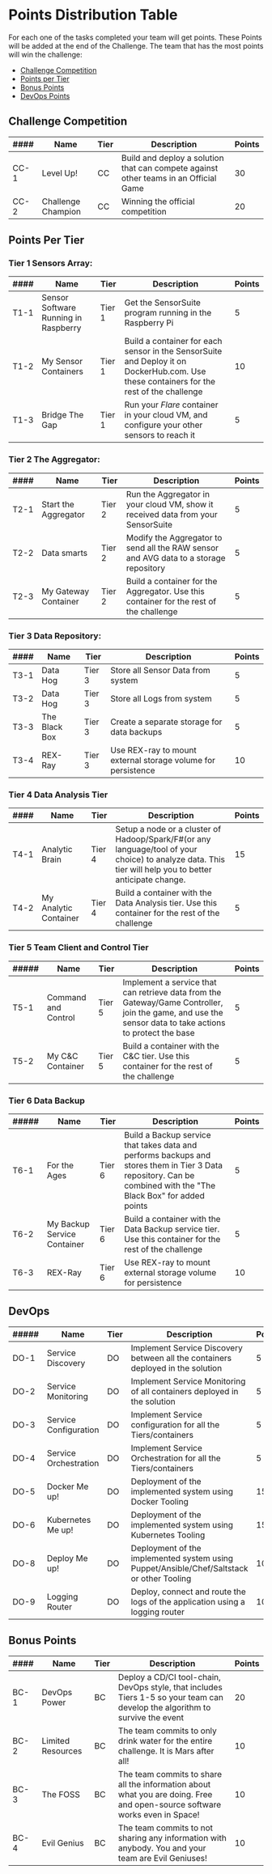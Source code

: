 
# Points Distribution Table

For each one of the tasks completed your team will get points. These Points will
be added at the end of the Challenge. The team that has the most points will win
 the challenge:

- [Challenge Competition](#challenge-competition)
- [Points per Tier](#points-per-tier)
- [Bonus Points](#bonus-points)
- [DevOps Points](#devops)

## Challenge Competition

|####|Name|Tier|Description|Points|
|----|----|----|-----------|------|
|CC-1|Level Up!|CC|Build and deploy a solution that can compete against other teams in an Official Game| 30|
|CC-2|Challenge Champion|CC| Winning the official competition| 20|

## Points Per Tier

### Tier 1 Sensors Array:

|####|Name|Tier|Description|Points|
|----|----|----|-----------|------|
|T1-1 |Sensor Software Running in Raspberry|Tier 1|Get the SensorSuite program running in the Raspberry Pi|5|
|T1-2 |My Sensor Containers|Tier 1| Build a container for each sensor in the SensorSuite and Deploy it on DockerHub.com. Use these containers for the rest of the challenge|10|
|T1-3 |Bridge The Gap|Tier 1|Run your *Flare* container in your cloud VM, and configure your other sensors to reach it|5|

### Tier 2 The Aggregator:

|####|Name|Tier|Description|Points|
|----|----|----|-----------|------|
|T2-1|Start the Aggregator|Tier 2| Run the Aggregator in your cloud VM, show it received data from your SensorSuite|5|
|T2-2|Data smarts| Tier 2| Modify the Aggregator to send all the RAW sensor and AVG data to a storage repository|5|
|T2-3|My Gateway Container|Tier 2| Build a container for the Aggregator. Use this container for the rest of the challenge|5|

### Tier 3 Data Repository:

|####|Name|Tier|Description|Points|
|----|----|----|-----------|------|
|T3-1 |Data Hog|Tier 3|Store all Sensor Data from system|5|
|T3-2 |Data Hog|Tier 3|Store all Logs from system|5|
|T3-3 |The Black Box|Tier 3| Create a separate storage for data backups|5|
|T3-4 |REX-Ray|Tier 3|Use REX-ray to mount external storage volume for persistence|10|

### Tier 4 Data Analysis Tier

|####|Name|Tier|Description|Points|
|----|----|----|-----------|------|
|T4-1|Analytic Brain|Tier 4| Setup a node or a cluster of Hadoop/Spark/F#(or any language/tool of your choice) to analyze data. This tier will help you to better anticipate change.|15|
|T4-2|My Analytic Container|Tier 4| Build a container with the Data Analysis tier. Use this container for the rest of the challenge|5|

### Tier 5 Team Client and Control Tier

|#####|Name|Tier|Description|Points|
|----|----|----|-----------|------|
|T5-1|Command and Control|Tier 5| Implement a service that can retrieve data from the Gateway/Game Controller, join the game, and use the sensor data to take actions to protect the base|5|
|T5-2|My C&C Container|Tier 5| Build a container with the C&C tier. Use this container for the rest of the challenge|5|

### Tier 6 Data Backup

|#####|Name|Tier|Description|Points|
|----|----|----|-----------|------|
|T6-1|For the Ages|Tier 6|Build a Backup service that takes data and performs backups and stores them in Tier 3 Data repository. Can be combined with the "The Black Box" for added points|5|
|T6-2|My Backup Service Container |Tier 6| Build a container with the Data Backup service tier. Use this container for the rest of the challenge|5|
|T6-3 |REX-Ray|Tier 6|Use REX-ray to mount external storage volume for persistence|10|

## DevOps

|#####|Name|Tier|Description|Points|
|----|----|----|-----------|------|
|DO-1|Service Discovery|DO| Implement Service Discovery between all the containers deployed in the solution| 5|
|DO-2|Service Monitoring|DO| Implement Service Monitoring of all containers deployed in the solution| 5|
|DO-3|Service Configuration|DO| Implement Service configuration for all the Tiers/containers| 5|
|DO-4|Service Orchestration|DO| Implement Service Orchestration for all the Tiers/containers| 5|
|DO-5|Docker Me up!|DO| Deployment of the implemented system using Docker Tooling| 15|
|DO-6|Kubernetes Me up!|DO| Deployment of the implemented system using Kubernetes Tooling| 15|
|DO-8|Deploy Me up!|DO| Deployment of the implemented system using Puppet/Ansible/Chef/Saltstack or other Tooling| 10|
|DO-9|Logging Router|DO|Deploy, connect and route the logs of the application using a logging router|10|

## Bonus Points

|####|Name|Tier|Description|Points|
|----|----|----|-----------|------|
|BC-1|DevOps Power|BC| Deploy a CD/CI tool-chain, DevOps style, that includes Tiers 1-5 so your team can develop the algorithm to survive the event|20|
|BC-2|Limited Resources|BC| The team commits to only drink water for the entire challenge. It is Mars after all!|10|
|BC-3|The FOSS|BC| The team commits to share all the information about what you are doing. Free and open-source software works even in Space!|10|
|BC-4|Evil Genius|BC| The team commits to not sharing any information with anybody. You and your team are Evil Geniuses!|10|
